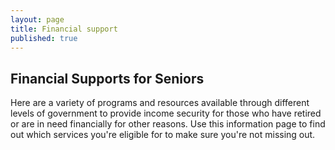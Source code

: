 ```yaml
---
layout: page
title: Financial support
published: true
---
```


## Financial Supports for Seniors

Here are a variety of programs and resources available through different levels of government to provide income security for those who have retired or are in need financially for other reasons. Use this information page to find out which services you're eligible for to make sure you're not missing out.

